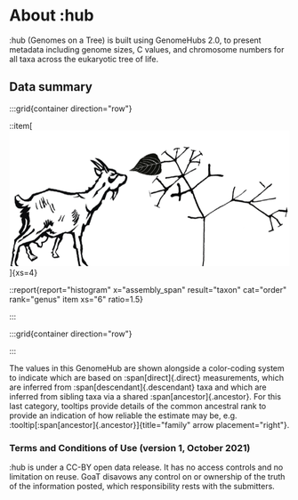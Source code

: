 # About :hub

:hub (Genomes on a Tree) is built using GenomeHubs 2.0, to present metadata including genome sizes, C values, and chromosome numbers for all  taxa across the eukaryotic tree of life.

## Data summary

:::grid{container direction="row"}

::item[![GoaT](/static/about/browse.png)]{xs=4}

::report{report="histogram" x="assembly_span" result="taxon" cat="order" rank="genus" item xs="6" ratio=1.5}

:::

:::grid{container direction="row"}

:::

The values in this GenomeHub are shown alongside a color-coding system to indicate which are based on :span[direct]{.direct} measurements, which are inferred from :span[descendant]{.descendant} taxa and which are inferred from sibling taxa via a shared :span[ancestor]{.ancestor}. For this last category, tooltips provide details of the common ancestral rank to provide an indication of how reliable the estimate may be, e.g. :tooltip[:span[ancestor]{.ancestor}]{title="family" arrow placement="right"}.



### Terms and Conditions of Use (version 1, October 2021)

:hub is under a CC-BY open data release. It has no access controls and no limitation on reuse. GoaT disavows any control on or ownership of the truth of the information posted, which responsibility rests with the submitters.